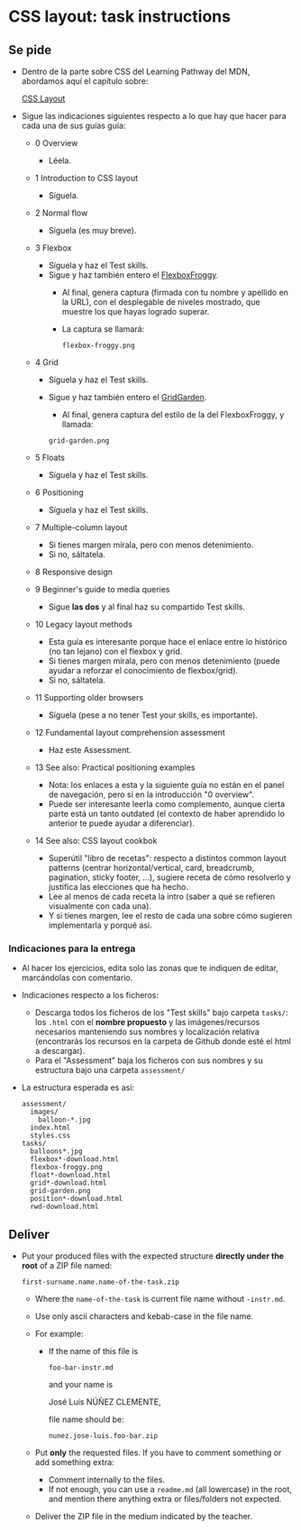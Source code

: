 # CSS layout: task instructions

## Se pide

- Dentro de la parte sobre CSS del Learning Pathway del MDN, abordamos aquí
  el capítulo sobre:

  [CSS Layout](https://developer.mozilla.org/en-US/docs/Learn/CSS/CSS_layout)

- Sigue las indicaciones siguientes respecto a lo que hay que hacer para
  cada una de sus guías guía:
  - 0 Overview
    - Léela.
  - 1 Introduction to CSS layout
    - Síguela.
  - 2 Normal flow
    - Síguela (es muy breve).
  - 3 Flexbox
    - Síguela y haz el Test skills.
    - Sigue y haz también entero el [FlexboxFroggy](https://flexboxfroggy.com/).
      - Al final, genera captura (firmada con tu nombre y apellido en la URL),
        con el desplegable de niveles mostrado, que muestre los que hayas
        logrado superar.
      - La captura se llamará:

        `flexbox-froggy.png`

  - 4 Grid
    - Síguela y haz el Test skills.
    - Sigue y haz también entero el [GridGarden](https://cssgridgarden.com/).
      - Al final, genera captura del estilo de la del FlexboxFroggy, y llamada:

      `grid-garden.png`

  - 5 Floats
    - Síguela y haz el Test skills.
  - 6 Positioning
    - Síguela y haz el Test skills.
  - 7 Multiple-column layout
    - Si tienes margen mírala, pero con menos detenimiento.
    - Si no, sáltatela.
  - 8 Responsive design
  - 9 Beginner's guide to media queries
    - Sigue **las dos** y al final haz su compartido Test skills.
  - 10 Legacy layout methods
    - Esta guía es interesante porque hace el enlace entre lo histórico
      (no tan lejano) con el flexbox y grid.
    - Si tienes margen mírala, pero con menos detenimiento (puede ayudar a
      reforzar el conocimiento de flexbox/grid).
    - Si no, sáltatela.
  - 11 Supporting older browsers
    - Síguela (pese a no tener Test your skills, es importante).
  - 12 Fundamental layout comprehension assessment
    - Haz este Assessment.
  - 13 See also: Practical positioning examples
    - Nota: los enlaces a esta y la siguiente guía no están en el panel de
      navegación, pero sí en la introducción "0 overview".
    - Puede ser interesante leerla como complemento, aunque cierta parte está un
      tanto outdated (el contexto de haber aprendido lo anterior te puede ayudar
      a diferenciar).
  - 14 See also: CSS layout cookbok
    - Superútil "libro de recetas": respecto a distintos common layout
      patterns (centrar horizontal/vertical, card, breadcrumb,
      pagination, sticky footer, ...), sugiere receta de cómo resolverlo y
      justifica las elecciones que ha hecho.
    - Lee al menos de cada receta la intro (saber a qué se refieren
      visualmente con cada una).
    - Y si tienes margen, lee el resto de cada una sobre cómo sugieren
      implementarla y porqué así.

### Indicaciones para la entrega

- Al hacer los ejercicios, edita solo las zonas que te indiquen de editar,
  marcándolas con comentario.
- Indicaciones respecto a los ficheros:
  - Descarga todos los ficheros de los "Test skills" bajo carpeta `tasks/`:
    los `.html` con el **nombre propuesto** y las imágenes/recursos
    necesarios manteniendo sus nombres y localización relativa (encontrarás
    los recursos en la carpeta de Github donde esté el html a descargar).
  - Para el "Assessment" baja los ficheros con sus nombres y su estructura
    bajo una carpeta `assessment/`

- La estructura esperada es así:

  ```text
  assessment/
    images/
      balloon-*.jpg
    index.html
    styles.css
  tasks/
    balloons*.jpg
    flexbox*-download.html
    flexbox-froggy.png
    float*-download.html
    grid*-download.html
    grid-garden.png
    position*-download.html
    rwd-download.html
  ```

  <!--
  Nota: Nos hemos saltado este año:

  ```text
  tasks/
    multicol*-download.html
  ```
  -->

## Deliver

- Put your produced files with the expected structure **directly under the
  root** of a ZIP file named:

  `first-surname.name.name-of-the-task.zip`

  - Where the `name-of-the-task` is current file name without `-instr.md`.
  - Use only ascii characters and kebab-case in the file name.
  - For example:
    - If the name of this file is

      `foo-bar-instr.md`

      and your name is

      José Luís NÚÑEZ CLEMENTE,

      file name should be:

      `nunez.jose-luis.foo-bar.zip`

  - Put **only** the requested files. If you have to comment something
    or add something extra:
    - Comment internally to the files.
    - If not enough, you can use a `readme.md` (all lowercase) in the root,
      and mention there anything extra or files/folders not expected.
  - Deliver the ZIP file in the medium indicated by the teacher.
